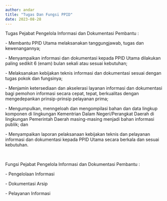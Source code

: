 ```yaml
---
author: andar
title: "Tugas Dan Fungsi PPID"
date: 2023-08-28
---
```

<p>Tugas Pejabat Pengelola Informasi dan Dokumentasi Pembantu :</p>
<p>- Membantu PPID Utama melaksanakan tanggungjawab, tugas dan kewenangannya;</p>
<p>- Menyampaikan informasi dan dokumentasi kepada PPID Utama dilakukan paling sedikit 6 (enam) bulan sekali atau sesuai kebutuhan;</p>
<p>- Melaksanakan kebijakan teknis informasi dan dokumentasi sesuai dengan tugas pokok dan fungsinya;</p>
<p>- Menjamin ketersediaan dan akselerasi layanan informasi dan dokumentasi bagi pemohon informasi secara cepat, tepat, berkualitas dengan mengedepankan prinsip-prinsip pelayanan prima;</p>
<p>- Mengumpulkan, menngeloah dan mengompilasi bahan dan data lingkup komponen di lingkungan Kementrian Dalam Negeri/Perangkat Daerah di lingkungan Pemerintah Daerah masing-masing menjadi bahan informasi publik; dan</p>
<p>- Menyampaikan laporan pelaksanaan kebijakan teknis dan pelayanan informasi dan dokumentasi kepada PPID Utama secara berkala dan sesuai kebutuhan.</p>
<p>&nbsp;</p>
<p>Fungsi Pejabat Pengelola Informasi dan Dokumentasi Pembantu :</p>
<p>- Pengelolaan Informasi</p>
<p>- Dokumentasi Arsip</p>
<p>- Pelayanan Informasi</p>